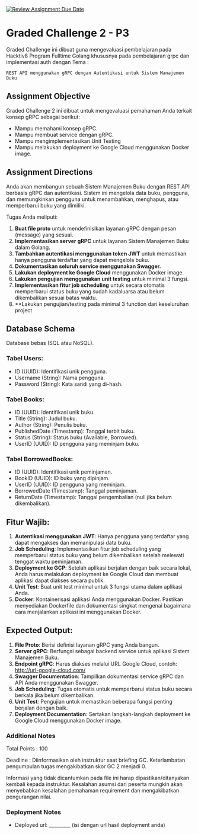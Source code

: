 [![Review Assignment Due Date](https://classroom.github.com/assets/deadline-readme-button-22041afd0340ce965d47ae6ef1cefeee28c7c493a6346c4f15d667ab976d596c.svg)](https://classroom.github.com/a/7NDPbU0p)
# Graded Challenge 2 - P3

Graded Challenge ini dibuat guna mengevaluasi pembelajaran pada Hacktiv8 Program Fulltime Golang khususnya pada pembelajaran grpc dan implementasi auth dengan Tema :

`REST API menggunakan gRPC dengan Autentikasi untuk Sistem Manajemen Buku`

## **Assignment Objective**  
Graded Challenge 2 ini dibuat untuk mengevaluasi pemahaman Anda terkait konsep gRPC sebagai berikut:
- Mampu memahami konsep gRPC.
- Mampu membuat service dengan gRPC.
- Mampu mengimplementasikan Unit Testing
- Mampu melakukan deployment ke Google Cloud menggunakan Docker image.

## **Assignment Directions**

Anda akan membangun sebuah Sistem Manajemen Buku dengan REST API berbasis gRPC dan autentikasi. Sistem ini mengelola data buku, pengguna, dan memungkinkan pengguna untuk menambahkan, menghapus, atau memperbarui buku yang dimiliki.

Tugas Anda meliputi:
1. **Buat file proto** untuk mendefinisikan layanan gRPC dengan pesan (message) yang sesuai.
2. **Implementasikan server gRPC** untuk layanan Sistem Manajemen Buku dalam Golang.
3. **Tambahkan autentikasi menggunakan token JWT** untuk memastikan hanya pengguna terdaftar yang dapat mengelola buku.
4. **Dokumentasikan seluruh service menggunakan Swagger.**
5. **Lakukan deployment ke Google Cloud** menggunakan Docker image.
6. **Lakukan pengujian menggunakan unit testing** untuk minimal 3 fungsi.
7. **Implementasikan fitur job scheduling** untuk secara otomatis memperbarui status buku yang sudah kadaluarsa atau belum dikembalikan sesuai batas waktu.
8. **Lakukan pengujian/testing pada minimal 3 function dari keseluruhan project

## **Database Schema**
Database bebas (SQL atau NoSQL).

### Tabel Users:
- ID (UUID): Identifikasi unik pengguna.
- Username (String): Nama pengguna.
- Password (String): Kata sandi yang di-hash.

### Tabel Books:
- ID (UUID): Identifikasi unik buku.
- Title (String): Judul buku.
- Author (String): Penulis buku.
- PublishedDate (Timestamp): Tanggal terbit buku.
- Status (String): Status buku (Available, Borrowed).
- UserID (UUID): ID pengguna yang meminjam buku.

### Tabel BorrowedBooks:
- ID (UUID): Identifikasi unik peminjaman.
- BookID (UUID): ID buku yang dipinjam.
- UserID (UUID): ID pengguna yang meminjam.
- BorrowedDate (Timestamp): Tanggal peminjaman.
- ReturnDate (Timestamp): Tanggal pengembalian (null jika belum dikembalikan).

## **Fitur Wajib:**
1. **Autentikasi menggunakan JWT**: Hanya pengguna yang terdaftar yang dapat mengakses dan memanipulasi data buku.
2. **Job Scheduling**: Implementasikan fitur job scheduling yang memperbarui status buku yang belum dikembalikan setelah melewati tenggat waktu peminjaman.
3. **Deployment ke GCP**: Setelah aplikasi berjalan dengan baik secara lokal, Anda harus melakukan deployment ke Google Cloud dan membuat aplikasi dapat diakses secara publik.
4. **Unit Test**: Buat unit test minimal untuk 3 fungsi utama dalam aplikasi Anda.
5. **Docker**: Kontainerisasi aplikasi Anda menggunakan Docker. Pastikan menyediakan Dockerfile dan dokumentasi singkat mengenai bagaimana cara menjalankan aplikasi ini menggunakan Docker.

## **Expected Output:**
1. **File Proto**: Berisi definisi layanan gRPC yang Anda bangun.
2. **Server gRPC**: Berfungsi sebagai backend service untuk aplikasi Sistem Manajemen Buku.
3. **Endpoint gRPC**: Harus diakses melalui URL Google Cloud, contoh: http://url-google-cloud.com/
4. **Swagger Documentation**: Tampilkan dokumentasi service gRPC dan API Anda menggunakan Swagger.
5. **Job Scheduling**: Tugas otomatis untuk memperbarui status buku secara berkala jika belum dikembalikan.
6. **Unit Test**: Pengujian untuk memastikan beberapa fungsi penting berjalan dengan baik.
7. **Deployment Documentation**: Sertakan langkah-langkah deployment ke Google Cloud menggunakan Docker image.


### Additional Notes
Total Points : 100

Deadline : Diinformasikan oleh instruktur saat briefing GC. Keterlambatan pengumpulan tugas mengakibatkan skor GC 2 menjadi 0.

Informasi yang tidak dicantumkan pada file ini harap dipastikan/ditanyakan kembali kepada instruktur. Kesalahan asumsi dari peserta mungkin akan menyebabkan kesalahan pemahaman requirement dan mengakibatkan pengurangan nilai.

### Deployment Notes
- Deployed url: _________ (isi dengan url hasil deployment anda)
